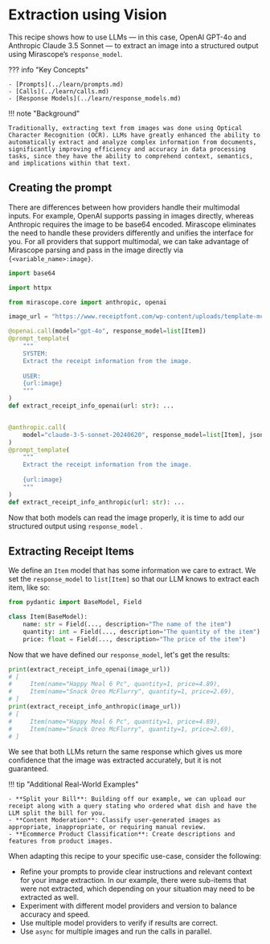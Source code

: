 # Extraction using Vision

This recipe shows how to use LLMs — in this case, OpenAI GPT-4o and Anthropic Claude 3.5 Sonnet — to extract an image into a structured output using Mirascope’s `response_model`.

??? info "Key Concepts"

    - [Prompts](../learn/prompts.md)
    - [Calls](../learn/calls.md)
    - [Response Models](../learn/response_models.md)

!!! note "Background"

    Traditionally, extracting text from images was done using Optical Character Recognition (OCR). LLMs have greatly enhanced the ability to automatically extract and analyze complex information from documents, significantly improving efficiency and accuracy in data processing tasks, since they have the ability to comprehend context, semantics, and implications within that text.

## Creating the prompt

There are differences between how providers handle their multimodal inputs. For example, OpenAI supports passing in images directly, whereas Anthropic requires the image to be base64 encoded. Mirascope eliminates the need to handle these providers differently and unifies the interface for you. For all providers that support multimodal, we can take advantage of Mirascope parsing and pass in the image directly via `{<variable_name>:image}`.

```python
import base64

import httpx

from mirascope.core import anthropic, openai

image_url = "https://www.receiptfont.com/wp-content/uploads/template-mcdonalds-1-screenshot-fit.png"

@openai.call(model="gpt-4o", response_model=list[Item])
@prompt_template(
    """
    SYSTEM:
    Extract the receipt information from the image.
    
    USER:
    {url:image}
    """
)
def extract_receipt_info_openai(url: str): ...


@anthropic.call(
    model="claude-3-5-sonnet-20240620", response_model=list[Item], json_mode=True
)
@prompt_template(
    """
    Extract the receipt information from the image.
    
    {url:image}
    """
)
def extract_receipt_info_anthropic(url: str): ...
```

Now that both models can read the image properly, it is time to add our structured output using `response_model` .

## Extracting Receipt Items

We define an `Item` model that has some information we care to extract. We set the `response_model` to `list[Item]` so that our LLM knows to extract each item, like so:

```python
from pydantic import BaseModel, Field

class Item(BaseModel):
    name: str = Field(..., description="The name of the item")
    quantity: int = Field(..., description="The quantity of the item")
    price: float = Field(..., description="The price of the item")
```

Now that we have defined our `response_model`, let's get the results:

```python
print(extract_receipt_info_openai(image_url))
# [
#     Item(name="Happy Meal 6 Pc", quantity=1, price=4.89),
#     Item(name="Snack Oreo McFlurry", quantity=1, price=2.69),
# ]
print(extract_receipt_info_anthropic(image_url))
# [
#     Item(name="Happy Meal 6 Pc", quantity=1, price=4.89),
#     Item(name="Snack Oreo McFlurry", quantity=1, price=2.69),
# ]
```

We see that both LLMs return the same response which gives us more confidence that the image was extracted accurately, but it is not guaranteed.

!!! tip "Additional Real-World Examples"

    - **Split your Bill**: Building off our example, we can upload our receipt along with a query stating who ordered what dish and have the LLM split the bill for you.
    - **Content Moderation**: Classify user-generated images as appropriate, inappropriate, or requiring manual review.
    - **Ecommerce Product Classification**: Create descriptions and features from product images.

When adapting this recipe to your specific use-case, consider the following:

- Refine your prompts to provide clear instructions and relevant context for your image extraction. In our example, there were sub-items that were not extracted, which depending on your situation may need to be extracted as well.
- Experiment with different model providers and version to balance accuracy and speed.
- Use multiple model providers to verify if results are correct.
- Use `async` for multiple images and run the calls in parallel.
